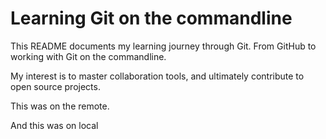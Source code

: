 # Learning Git on the commandline

This README documents my learning journey through Git. From GitHub to working with Git on the commandline. 

My interest is to master collaboration tools, and ultimately contribute to open source projects. 

This was on the remote. 

And this was on local
